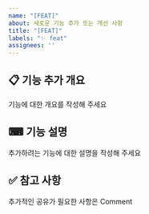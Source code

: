 ```yaml
---
name: "[FEAT]"
about: 새로운 기능 추가 또는 개선 사항
title: "[FEAT]"
labels: "✨ feat"
assignees: ''
---
```


## 📋 기능 추가 개요

기능에 대한 개요를 작성해 주세요

## ⌨ 기능 설명

추가하려는 기능에 대한 설명을 작성해 주세요

## ✅ 참고 사항

추가적인 공유가 필요한 사항은 Comment